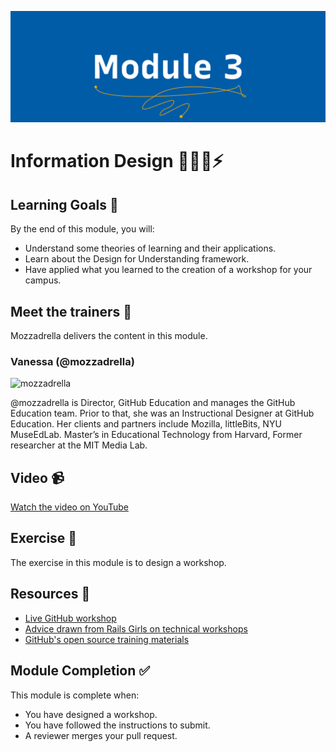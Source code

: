 ![Module 3 - Information design](../assets/images/module-3.png)

# Information Design 👨🏿‍🏫⚡️

## Learning Goals 🥅
By the end of this module, you will:
-   Understand some theories of learning and their applications.
-   Learn about the Design for Understanding framework.
-   Have applied what you learned to the creation of a workshop for your campus.

## Meet the trainers 🍎

Mozzadrella delivers the content in this module.

### Vanessa (@mozzadrella)

<img src="https://github.com/mozzadrella.png" href="https://github.com/mozzadrella" title="mozzadrella" width="150"></img>

@mozzadrella is Director, GitHub Education and manages the GitHub Education team. Prior to that, she was an Instructional Designer at GitHub Education. Her clients and partners include Mozilla, littleBits, NYU MuseEdLab. Master’s in Educational Technology from Harvard, Former researcher at the MIT Media Lab.

## Video 📹

[Watch the video on YouTube](https://www.youtube.com/watch?v=_SxteS81akw&list=PLIRjfNq867bcqbF_DVi7iTDnc8JoWNPVT&index=3)

## Exercise 📝

The exercise in this module is to design a workshop.

## Resources 📖

-   [Live GitHub workshop](https://www.youtube.com/watch?v=1HTalMpRSgY)
-   [Advice drawn from Rails Girls on technical workshops](http://coaching.rubymonstas.org/)
-   [GitHub's open source training materials](https://github.com/github/training-kit)

## Module Completion ✅

This module is complete when:
-   You have designed a workshop.
-   You have followed the instructions to submit.
-   A reviewer merges your pull request.

